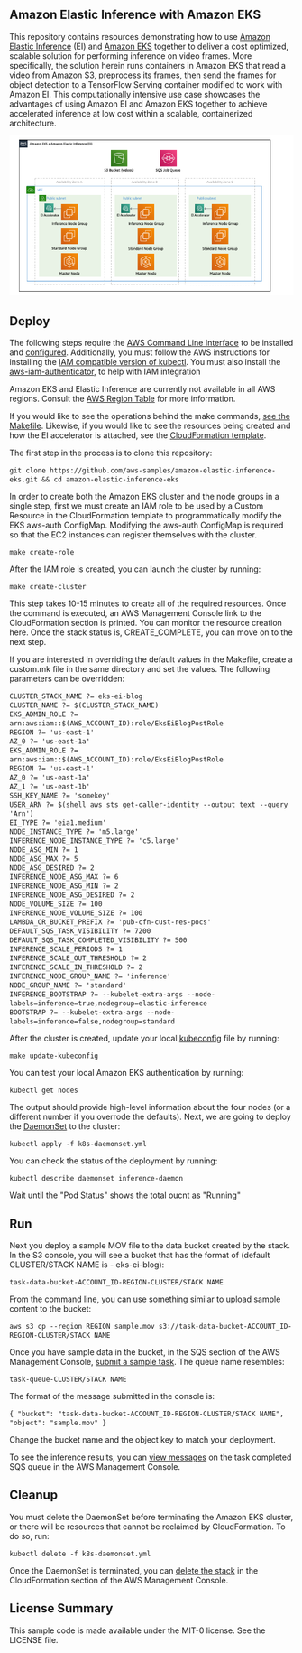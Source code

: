 ## Amazon Elastic Inference with Amazon EKS

This repository contains resources demonstrating how to use [Amazon Elastic Inference](https://aws.amazon.com/machine-learning/elastic-inference/) (EI) and [Amazon EKS](https://aws.amazon.com/eks/) together to deliver a cost optimized, scalable solution for performing inference on video frames. More specifically, the solution herein runs containers in Amazon EKS that read a video from Amazon S3, preprocess its frames, then send the frames for object detection to a TensorFlow Serving container modified to work with Amazon EI. This computationally intensive use case showcases the advantages of using Amazon EI and Amazon EKS together to achieve accelerated inference at low cost within a scalable, containerized architecture.

![overview](images/overview.png)

## Deploy

The following steps require the [AWS Command Line Interface](https://aws.amazon.com/cli/) to be installed and [configured](https://docs.aws.amazon.com/cli/latest/userguide/cli-chap-configure.html). Additionally, you must follow the AWS instructions for installing the [IAM compatible version of kubectl](https://docs.aws.amazon.com/eks/latest/userguide/install-kubectl.html). You must also install the [aws-iam-authenticator](https://docs.aws.amazon.com/eks/latest/userguide/install-aws-iam-authenticator.html), to help with IAM integration

Amazon EKS and Elastic Inference are currently not available in all AWS regions. Consult the [AWS Region Table](https://aws.amazon.com/about-aws/global-infrastructure/regional-product-services/) for more information.

If you would like to see the operations behind the make commands, [see the Makefile](https://github.com/aws-samples/amazon-elastic-inference-eks/blob/master/Makefile). Likewise, if you would like to see the resources being created and how the EI accelerator is attached, see the [CloudFormation template](https://github.com/aws-samples/amazon-elastic-inference-eks/blob/master/stack.cfn.yml).

The first step in the process is to clone this repository:

```
git clone https://github.com/aws-samples/amazon-elastic-inference-eks.git && cd amazon-elastic-inference-eks
```

In order to create both the Amazon EKS cluster and the node groups in a single step, first we must create an IAM role to be used by a Custom Resource in the CloudFormation template to programmatically modify the EKS aws-auth ConfigMap. Modifying the aws-auth ConfigMap is required so that the EC2 instances can register themselves with the cluster.

```
make create-role
```

After the IAM role is created, you can launch the cluster by running:

```
make create-cluster
```

This step takes 10-15 minutes to create all of the required resources. Once the command is executed,
an AWS Management Console link to the CloudFormation section is printed. You can monitor the resource creation
here. Once the stack status is, CREATE_COMPLETE, you can move on to the next step.

If you are interested in overriding the default values in the Makefile, create a custom.mk file in the same directory and set the values. The following parameters can be overridden:

```
CLUSTER_STACK_NAME ?= eks-ei-blog
CLUSTER_NAME ?= $(CLUSTER_STACK_NAME)
EKS_ADMIN_ROLE ?= arn:aws:iam::$(AWS_ACCOUNT_ID):role/EksEiBlogPostRole
REGION ?= 'us-east-1'
AZ_0 ?= 'us-east-1a'
EKS_ADMIN_ROLE ?= arn:aws:iam::$(AWS_ACCOUNT_ID):role/EksEiBlogPostRole
REGION ?= 'us-east-1'
AZ_0 ?= 'us-east-1a'
AZ_1 ?= 'us-east-1b'
SSH_KEY_NAME ?= 'somekey'
USER_ARN ?= $(shell aws sts get-caller-identity --output text --query 'Arn')
EI_TYPE ?= 'eia1.medium'
NODE_INSTANCE_TYPE ?= 'm5.large'
INFERENCE_NODE_INSTANCE_TYPE ?= 'c5.large'
NODE_ASG_MIN ?= 1
NODE_ASG_MAX ?= 5
NODE_ASG_DESIRED ?= 2
INFERENCE_NODE_ASG_MAX ?= 6
INFERENCE_NODE_ASG_MIN ?= 2
INFERENCE_NODE_ASG_DESIRED ?= 2
NODE_VOLUME_SIZE ?= 100
INFERENCE_NODE_VOLUME_SIZE ?= 100
LAMBDA_CR_BUCKET_PREFIX ?= 'pub-cfn-cust-res-pocs'
DEFAULT_SQS_TASK_VISIBILITY ?= 7200
DEFAULT_SQS_TASK_COMPLETED_VISIBILITY ?= 500
INFERENCE_SCALE_PERIODS ?= 1
INFERENCE_SCALE_OUT_THRESHOLD ?= 2
INFERENCE_SCALE_IN_THRESHOLD ?= 2
INFERENCE_NODE_GROUP_NAME ?= 'inference'
NODE_GROUP_NAME ?= 'standard'
INFERENCE_BOOTSTRAP ?= --kubelet-extra-args --node-labels=inference=true,nodegroup=elastic-inference
BOOTSTRAP ?= --kubelet-extra-args --node-labels=inference=false,nodegroup=standard
```

After the cluster is created, update your local [kubeconfig](https://kubernetes.io/docs/tasks/access-application-cluster/configure-access-multiple-clusters/) file by running:

```
make update-kubeconfig
```

You can test your local Amazon EKS authentication by running:

```
kubectl get nodes
```

The output should provide high-level information about the four nodes (or a different number if you overrode the defaults). Next, we are going to deploy the [DaemonSet](https://kubernetes.io/docs/concepts/workloads/controllers/daemonset/) to the cluster:

```
kubectl apply -f k8s-daemonset.yml
```

You can check the status of the deployment by running:

```
kubectl describe daemonset inference-daemon
```
Wait until the "Pod Status" shows the total oucnt as "Running"

## Run

Next you deploy a sample MOV file to the data bucket created by the stack. In the S3 console,
you will see a bucket that has the format of (default CLUSTER/STACK NAME is - eks-ei-blog):

```
task-data-bucket-ACCOUNT_ID-REGION-CLUSTER/STACK NAME
```

From the command line, you can use something similar to upload sample content to the bucket:

```
aws s3 cp --region REGION sample.mov s3://task-data-bucket-ACCOUNT_ID-REGION-CLUSTER/STACK NAME
```

Once you have sample data in the bucket, in the SQS section of the AWS Management Console, [submit a sample task](https://docs.aws.amazon.com/AWSSimpleQueueService/latest/SQSDeveloperGuide/sqs-send-message.html). The queue name resembles:

```
task-queue-CLUSTER/STACK NAME
```

The format of the message submitted in the console is:

```
{ "bucket": "task-data-bucket-ACCOUNT_ID-REGION-CLUSTER/STACK NAME", "object": "sample.mov" }
```

Change the bucket name and the object key to match your deployment.

To see the inference results, you can [view messages](https://docs.aws.amazon.com/AWSSimpleQueueService/latest/SQSDeveloperGuide/sqs-receive-delete-message.html) on the task completed SQS queue in the AWS Management Console.


## Cleanup

You must delete the DaemonSet before terminating the Amazon EKS cluster, or there will be resources that cannot be
reclaimed by CloudFormation. To do so, run:

```
kubectl delete -f k8s-daemonset.yml
```

Once the DaemonSet is terminated, you can [delete the stack](https://docs.aws.amazon.com/AWSCloudFormation/latest/UserGuide/cfn-console-delete-stack.html) in the CloudFormation section of the AWS Management Console.

## License Summary

This sample code is made available under the MIT-0 license. See the LICENSE file.
